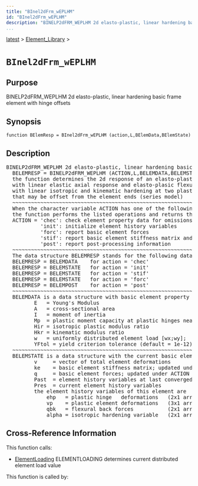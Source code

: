 ```yaml
---
title: "BInel2dFrm_wEPLHM"
id: "BInel2dFrm_wEPLHM"
description: "BINELP2dFRM_WEPLHM 2d elasto-plastic, linear hardening basic frame element with hinge offsets"
...
```


<!-- <a name="_top"></a> -->
<!-- <div><a href="../../.autoindex.md">Home</a> &gt;  -->
 <a href="#">latest</a> &gt; <a href=".autoindex.md">Element_Library</a> &gt; 
<!-- BInel2dFrm_wEPLHM.m</div> -->

<!--<table width="100%"><tr><td align="left"><a href="../../.autoindex.md"><img alt="<" border="0" src="../../left.png">&nbsp;Master index</a></td>
<td align="right"><a href=".autoindex.md">Index for latest\Element_Library&nbsp;<img alt=">" border="0" src="../../right.png"></a></td></tr></table>-->
# `BInel2dFrm_wEPLHM`



## <a name="_name"></a>Purpose


BINELP2dFRM_WEPLHM 2d elasto-plastic, linear hardening basic frame element with hinge offsets

<!-- <div class="box"><strong>BINELP2dFRM_WEPLHM 2d elasto-plastic, linear hardening basic frame element with hinge offsets</strong></div> -->

## <a name="_synopsis"></a>Synopsis

`function BElemResp = BInel2dFrm_wEPLHM (action,L,BElemData,BElemState)` 

## Description


<pre class="comment">BINELP2dFRM_WEPLHM 2d elasto-plastic, linear hardening basic frame element with hinge offsets
  BELEMRESP = BINELP2dFRM_WEPLHM (ACTION,L,BELEMDATA,BELEMSTATE)
  the function determines the 2d response of an elasto-plastic basic frame element of length L 
  with linear elastic axial response and elasto-plasic flexural response
  with linear isotropic and kinematic hardening at two plastic hinges
  that may be offset from the element ends (series model)
  ~~~~~~~~~~~~~~~~~~~~~~~~~~~~~~~~~~~~~~~~~~~~~~~~~~~~~~~~~~~~~~~~~~~~~~~~~~~~~~~~~~~~~~~~~
  When the character variable ACTION has one of the following values,
  the function performs the listed operations and returns the results in BELEMRESP:
  ACTION = 'chec': check element property data for omissions and assign default values
           'init': initialize element history variables
           'forc': report basic element forces
           'stif': report basic element stiffness matrix and basic element forces
           'post': report post-processing information
  ~~~~~~~~~~~~~~~~~~~~~~~~~~~~~~~~~~~~~~~~~~~~~~~~~~~~~~~~~~~~~~~~~~~~~~~~~~~~~~~~~~~~~~~~~
  The data structure BELEMRESP stands for the following data object(s) for each ACTION:
  BELEMRESP = BELEMDATA    for action = 'chec'
  BELEMRESP = BELEMSTATE   for action = 'init'
  BELEMRESP = BELEMSTATE   for action = 'stif'
  BELEMRESP = BELEMSTATE   for action = 'forc'
  BELEMRESP = BELEMPOST    for action = 'post'
  ~~~~~~~~~~~~~~~~~~~~~~~~~~~~~~~~~~~~~~~~~~~~~~~~~~~~~~~~~~~~~~~~~~~~~~~~~~~~~~~~~~~~~~~~~
  BELEMDATA is a data structure with basic element property information; it has the fields
         E   = Young's Modulus
         A   = cross-sectional area
         I   = moment of inertia
         Mp  = plastic moment capacity at plastic hinges near ends i, j ( Mp = [Mpi , Mpj] )
         Hir = isotropic plastic modulus ratio
         Hkr = kinematic modulus ratio
         w   = uniformly distributed element load [wx;wy];
         YFtol = yield criterion tolerance (default = 1e-12)
  ~~~~~~~~~~~~~~~~~~~~~~~~~~~~~~~~~~~~~~~~~~~~~~~~~~~~~~~~~~~~~~~~~~~~~~~~~~~~~~~~~~~~~~~~~
  BELEMSTATE is a data structure with the current basic element state; it has the fields
         v     = vector of total element deformations
         ke    = basic element stiffness matrix; updated under ACTION = 'stif'
         q     = basic element forces; updated under ACTION = 'stif' or 'forc'
         Past  = element history variables at last converged state
         Pres  = current element history variables
         the element history variables of this element are
             ehp   = plastic hinge   deformations   (2x1 array)
             vp    = plastic element deformations   (3x1 array)
             qbk   = flexural back forces           (2x1 array)
             alpha = isotropic hardening variable   (2x1 array)</pre>
<!-- <div class="fragment"><pre class="comment">BINELP2dFRM_WEPLHM 2d elasto-plastic, linear hardening basic frame element with hinge offsets
  BELEMRESP = BINELP2dFRM_WEPLHM (ACTION,L,BELEMDATA,BELEMSTATE)
  the function determines the 2d response of an elasto-plastic basic frame element of length L 
  with linear elastic axial response and elasto-plasic flexural response
  with linear isotropic and kinematic hardening at two plastic hinges
  that may be offset from the element ends (series model)
  ~~~~~~~~~~~~~~~~~~~~~~~~~~~~~~~~~~~~~~~~~~~~~~~~~~~~~~~~~~~~~~~~~~~~~~~~~~~~~~~~~~~~~~~~~
  When the character variable ACTION has one of the following values,
  the function performs the listed operations and returns the results in BELEMRESP:
  ACTION = 'chec': check element property data for omissions and assign default values
           'init': initialize element history variables
           'forc': report basic element forces
           'stif': report basic element stiffness matrix and basic element forces
           'post': report post-processing information
  ~~~~~~~~~~~~~~~~~~~~~~~~~~~~~~~~~~~~~~~~~~~~~~~~~~~~~~~~~~~~~~~~~~~~~~~~~~~~~~~~~~~~~~~~~
  The data structure BELEMRESP stands for the following data object(s) for each ACTION:
  BELEMRESP = BELEMDATA    for action = 'chec'
  BELEMRESP = BELEMSTATE   for action = 'init'
  BELEMRESP = BELEMSTATE   for action = 'stif'
  BELEMRESP = BELEMSTATE   for action = 'forc'
  BELEMRESP = BELEMPOST    for action = 'post'
  ~~~~~~~~~~~~~~~~~~~~~~~~~~~~~~~~~~~~~~~~~~~~~~~~~~~~~~~~~~~~~~~~~~~~~~~~~~~~~~~~~~~~~~~~~
  BELEMDATA is a data structure with basic element property information; it has the fields
         E   = Young's Modulus
         A   = cross-sectional area
         I   = moment of inertia
         Mp  = plastic moment capacity at plastic hinges near ends i, j ( Mp = [Mpi , Mpj] )
         Hir = isotropic plastic modulus ratio
         Hkr = kinematic modulus ratio
         w   = uniformly distributed element load [wx;wy];
         YFtol = yield criterion tolerance (default = 1e-12)
  ~~~~~~~~~~~~~~~~~~~~~~~~~~~~~~~~~~~~~~~~~~~~~~~~~~~~~~~~~~~~~~~~~~~~~~~~~~~~~~~~~~~~~~~~~
  BELEMSTATE is a data structure with the current basic element state; it has the fields
         v     = vector of total element deformations
         ke    = basic element stiffness matrix; updated under ACTION = 'stif'
         q     = basic element forces; updated under ACTION = 'stif' or 'forc'
         Past  = element history variables at last converged state
         Pres  = current element history variables
         the element history variables of this element are
             ehp   = plastic hinge   deformations   (2x1 array)
             vp    = plastic element deformations   (3x1 array)
             qbk   = flexural back forces           (2x1 array)
             alpha = isotropic hardening variable   (2x1 array)</pre></div> -->

<!-- crossreference -->
## <a name="_cross"></a>Cross-Reference Information

This function calls:
<ul style="list-style-image:url(../../matlabicon.gif)">
<li><a href="/Functions/ElementLoading" class="code" title="function wC = ElementLoading (w0,lamda,LdId)">ElementLoading</a>	ELEMENTLOADING determines current distributed element load value</li></ul>

This function is called by:
<ul style="list-style-image:url(../../matlabicon.gif)">
</ul>
<!-- crossreference -->




<!-- <hr><address>Generated on Mon 15-Feb-2021 18:38:47 by <strong><a href="http://www.artefact.tk/software/matlab/m2html/" title="Matlab Documentation in HTML">m2html</a></strong> &copy; 2005</address> -->